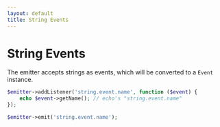 ```yaml
---
layout: default
title: String Events
---
```


# String Events

The emitter accepts strings as events, which will be converted to a `Event` instance.

~~~ php
$emitter->addListener('string.event.name', function ($event) {
    echo $event->getName(); // echo's "string.event.name"
});

$emitter->emit('string.event.name');
~~~
